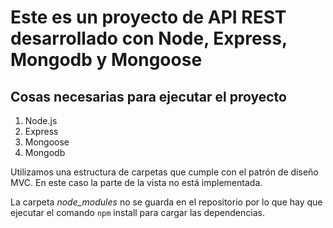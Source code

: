 # Este es un proyecto de API REST desarrollado con Node, Express, Mongodb y Mongoose

## Cosas necesarias para ejecutar el proyecto
1. Node.js
2. Express
3. Mongoose
4. Mongodb

Utilizamos una estructura de carpetas que cumple con el patrón de diseño MVC. En este caso la parte de la vista no está implementada.

La carpeta _node_modules_ no se guarda en el repositorio por lo que hay que ejecutar el comando `npm` install para cargar las dependencias. 